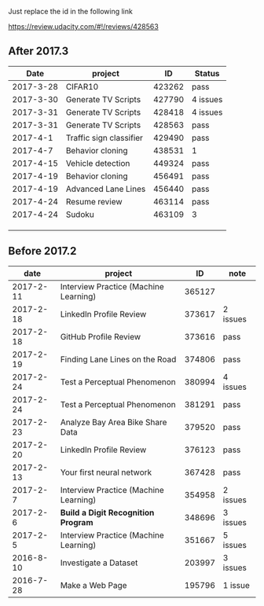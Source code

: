 Just replace the id in the following link

https://review.udacity.com/#!/reviews/428563

## After 2017.3

| Date      | project                 | ID     | Status   |
| --------- | ----------------------- | ------ | -------- |
| 2017-3-28 | CIFAR10                 | 423262 | pass     |
| 2017-3-30 | Generate TV Scripts     | 427790 | 4 issues |
| 2017-3-31 | Generate TV Scripts     | 428418 | 4 issues |
| 2017-3-31 | Generate TV Scripts     | 428563 | pass     |
| 2017-4-1  | Traffic sign classifier | 429490 | pass     |
| 2017-4-7  | Behavior cloning        | 438531 | 1        |
| 2017-4-15 | Vehicle detection       | 449324 | pass     |
| 2017-4-19 | Behavior cloning        | 456491 | pass     |
| 2017-4-19 | Advanced Lane Lines     | 456440 | pass     |
| 2017-4-24 | Resume review           | 463114 | pass     |
| 2017-4-24 | Sudoku                  | 463109 | 3        |
|           |                         |        |          |
|           |                         |        |          |
|           |                         |        |          |

## Before 2017.2

| date      | project                               | ID     | note      |
| --------- | ------------------------------------- | ------ | --------- |
| 2017-2-11 | Interview Practice (Machine Learning) | 365127 |           |
| 2017-2-18 | LinkedIn Profile Review               | 373617 | 2  issues |
| 2017-2-18 | GitHub Profile Review                 | 373616 | pass      |
| 2017-2-19 | Finding Lane Lines on the Road        | 374806 | pass      |
| 2017-2-24 | Test a Perceptual Phenomenon          | 380994 | 4 issues  |
| 2017-2-24 | Test a Perceptual Phenomenon          | 381291 | pass      |
| 2017-2-23 | Analyze Bay Area Bike Share Data      | 379520 | pass      |
| 2017-2-20 | LinkedIn Profile Review               | 376123 | pass      |
| 2017-2-13 | Your first neural network             | 367428 | pass      |
| 2017-2-7  | Interview Practice (Machine Learning) | 354958 | 2 issues  |
| 2017-2-6  | **Build a Digit Recognition Program** | 348696 | 3 issues  |
| 2017-2-5  | Interview Practice (Machine Learning) | 351667 | 5 issues  |
| 2016-8-10 | Investigate a Dataset                 | 203997 | 3 issues  |
| 2016-7-28 | Make a Web Page                       | 195796 | 1 issue   |